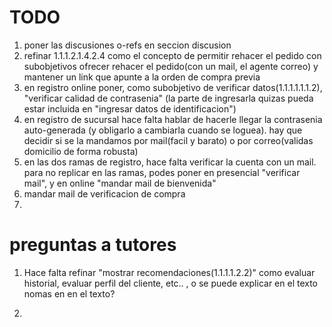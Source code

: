 TODO
====
1. poner las discusiones o-refs en seccion discusion
2. refinar 1.1.1.2.1.4.2.4 como el concepto de permitir rehacer el pedido con subobjetivos ofrecer rehacer el pedido(con un mail, el agente correo) y mantener un link que apunte a la orden de compra previa
3. en registro online poner, como subobjetivo de verificar datos(1.1.1.1.1.1.2), "verificar calidad de contrasenia" (la parte de ingresarla quizas pueda estar incluida en "ingresar datos de identificacion")
4. en registro de sucursal hace falta hablar de hacerle llegar la contrasenia auto-generada (y obligarlo a cambiarla cuando se loguea). hay que decidir si se la mandamos por mail(facil y barato) o por correo(validas domicilio de forma robusta)
5. en las dos ramas de registro, hace falta verificar la cuenta con un mail. para no replicar en las ramas, podes poner en presencial "verificar mail", y en online "mandar mail de bienvenida"
6. mandar mail de verificacion de compra
7.

preguntas a tutores
===================
1. Hace falta refinar "mostrar recomendaciones(1.1.1.1.2.2)" como evaluar historial, evaluar perfil del cliente, etc.. , o se puede explicar en el texto nomas en en el texto?

2.
